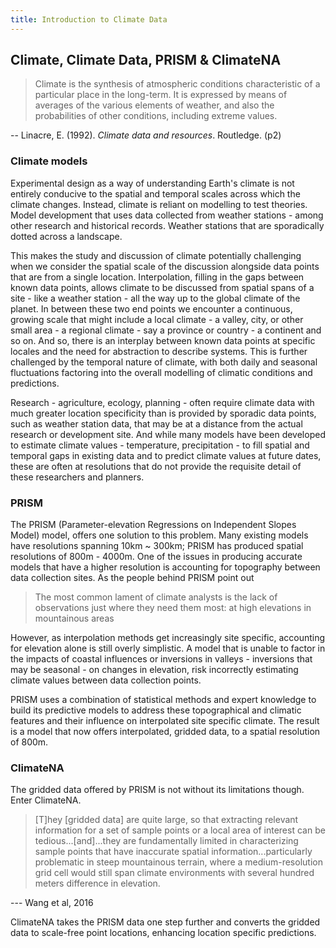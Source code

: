```yaml
---
title: Introduction to Climate Data
---
```


## Climate, Climate Data, PRISM & ClimateNA

> Climate is the synthesis of atmospheric conditions characteristic of a particular place in the long-term. It is expressed by means of averages of the various elements of weather, and also the probabilities of other conditions, including extreme values.

-- Linacre, E. (1992). *Climate data and resources*. Routledge. (p2)

### Climate models

Experimental design as a way of understanding Earth's climate is not entirely conducive to the spatial and temporal scales across which the climate changes. Instead, climate is reliant on modelling to test theories. Model development that uses data collected from weather stations - among other research and historical records. Weather stations that are sporadically dotted across a landscape.

This makes the study and discussion of climate potentially challenging when we consider the spatial scale of the discussion alongside data points that are from a single location. Interpolation, filling in the gaps between known data points, allows climate to be discussed from spatial spans of a site - like a weather station - all the way up to the global climate of the planet. In between these two end points we encounter a continuous, growing scale that might include a local climate - a valley, city, or other small area - a regional climate - say a province or country - a continent and so on. And so, there is an interplay between known data points at specific locales and the need for abstraction to describe systems. This is further challenged by the temporal nature of climate, with both daily and seasonal fluctuations factoring into the overall modelling of climatic conditions and predictions.

Research - agriculture, ecology, planning - often require climate data with much greater location specificity than is provided by sporadic data points, such as weather station data, that may be at a distance from the actual research or development site. And while many models have been developed to estimate climate values - temperature, precipitation - to fill spatial and temporal gaps in existing data and to predict climate values at future dates, these are often at resolutions that do not provide the requisite detail of these researchers and planners.

### PRISM

The PRISM (Parameter-elevation Regressions on Independent Slopes Model) model, offers one solution to this problem. Many existing models have resolutions spanning 10km ~ 300km; PRISM has produced spatial resolutions of 800m - 4000m. One of the issues in producing accurate models that have a higher resolution is accounting for topography between data collection sites. As the people behind PRISM point out

> The most common lament of climate analysts is the lack of observations just where they need them most: at high elevations in mountainous areas

However, as interpolation methods get increasingly site specific, accounting for elevation alone is still overly simplistic. A model that is unable to factor in the impacts of coastal influences or inversions in valleys - inversions that may be seasonal - on changes in elevation, risk incorrectly estimating climate values between data collection points.

PRISM uses a combination of statistical methods and expert knowledge to build its predictive models to address these topographical and climatic features and their influence on interpolated site specific climate. The result is a model that now offers interpolated, gridded data, to a spatial resolution of 800m.

### ClimateNA

The gridded data offered by PRISM is not without its limitations though. Enter ClimateNA.

> [T]hey [gridded data] are quite large, so that extracting relevant information for a set  of sample points or a local area of interest can be tedious...[and]...they are fundamentally limited in characterizing sample points that have inaccurate spatial information...particularly problematic in steep mountainous terrain, where a  medium-resolution grid cell would still span climate environments with  several hundred meters difference in elevation.

--- Wang et al, 2016

ClimateNA takes the PRISM data one step further and converts the gridded data to scale-free point locations, enhancing location specific predictions.
